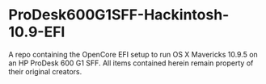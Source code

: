 # ProDesk600G1SFF-Hackintosh-10.9-EFI
A repo containing the OpenCore EFI setup to run OS X Mavericks 10.9.5 on an HP ProDesk 600 G1 SFF.
All items contained herein remain property of their original creators.
